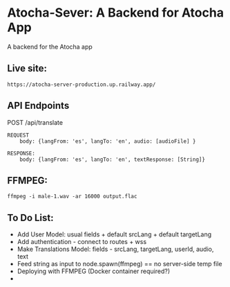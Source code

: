 # Atocha-Sever: A Backend for Atocha App

A backend for the Atocha app

## Live site:

    https://atocha-server-production.up.railway.app/

## API Endpoints

POST /api/translate

    REQUEST
        body: {langFrom: 'es', langTo: 'en', audio: [audioFile] }

    RESPONSE:
        body: {langFrom: 'es', langTo: 'en', textResponse: [String]}

## FFMPEG:

    ffmpeg -i male-1.wav -ar 16000 output.flac

## To Do List:
- Add User Model: usual fields + default srcLang + default targetLang 
- Add authentication - connect to routes + wss
- Make Translations Model: fields - srcLang, targetLang, userId, audio, text
- Feed string as input to node.spawn(ffmpeg) == no server-side temp file 
- Deploying with FFMPEG (Docker container required?)
-

